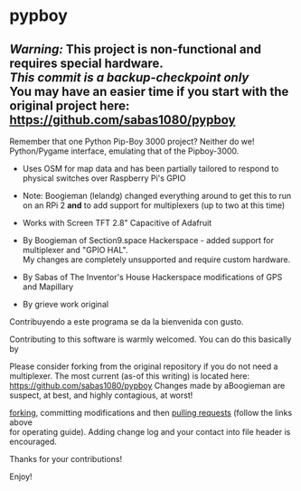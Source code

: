 pypboy
======

***Warning:*** This project is non-functional and requires special hardware.<br>
***This commit is a backup-checkpoint only***<br>
You may have an easier time if you start with the original project here:
https://github.com/sabas1080/pypboy
---
Remember that one Python Pip-Boy 3000 project? Neither do we!<br>
Python/Pygame interface, emulating that of the Pipboy-3000.<br> 
* Uses OSM for map data and has been partially tailored to respond to physical switches over Raspberry Pi's GPIO<br>
* Note: Boogieman (lelandg) changed everything around to get this to run on an RPi 2 **and**
to add support for multiplexers (up to two at this time)
* Works with Screen TFT 2.8" Capacitive of Adafruit<br>


* By Boogieman of Section9.space Hackerspace - added support for multiplexer and "GPIO HAL".<br> My changes are completely unsupported and require custom hardware.
* By Sabas of The Inventor's House Hackerspace modifications of GPS and Mapillary<br>
* By grieve work original<br>

Contribuyendo a este programa se da la bienvenida con gusto.<br>

Contributing to this software is warmly welcomed. You can do this basically by<br>

Please consider forking from the original repository if you do not need a multiplexer.
 The most current (as-of this writing) is located here:
 https://github.com/sabas1080/pypboy
 Changes made by aBoogieman are suspect, at best, and highly contagious, at worst!

 [forking](https://help.github.com/articles/fork-a-repo), committing modifications and then [pulling requests](https://help.github.com/articles/using-pull-requests) (follow the links above<br>
 for operating guide). Adding change log and your contact into file header is encouraged.

Thanks for your contributions!

Enjoy!
